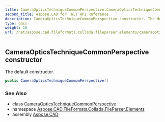 ```yaml
---
title: CameraOpticsTechniqueCommonPerspective.CameraOpticsTechniqueCommonPerspective
second_title: Aspose.CAD for .NET API Reference
description: CameraOpticsTechniqueCommonPerspective constructor. The default constructor
type: docs
weight: 10
url: /net/aspose.cad.fileformats.collada.fileparser.elements/cameraopticstechniquecommonperspective/cameraopticstechniquecommonperspective/
---
```

## CameraOpticsTechniqueCommonPerspective constructor

The default constructor.

```csharp
public CameraOpticsTechniqueCommonPerspective()
```

### See Also

* class [CameraOpticsTechniqueCommonPerspective](../)
* namespace [Aspose.CAD.FileFormats.Collada.FileParser.Elements](../../cameraopticstechniquecommonperspective/)
* assembly [Aspose.CAD](../../../)


